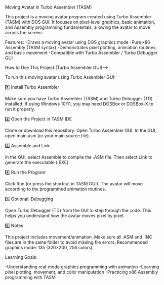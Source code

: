 Moving Avatar in Turbo Assembler (TASM)

This project is a moving avatar program created using Turbo Assembler (TASM) with DOS GUI.
It focuses on pixel-level graphics, basic animation, and Assembly programming fundamentals, allowing the avatar to move across the screen.

Features:
-Draws a moving avatar using DOS graphics mode
-Pure x86 Assembly (TASM syntax)
-Demonstrates pixel plotting, animation routines, and basic movement
-Compatible with Turbo Assembler / Turbo Debugger GUI

How to Use This Project (Turbo Assembler GUI)-->

To run this moving avatar using Turbo Assembler GUI:

1️⃣ Install Turbo Assembler

Make sure you have Turbo Assembler (TASM) and Turbo Debugger (TD) installed.
If using Windows 10/11, you may need DOSBox or DOSBox-X to run it properly.

2️⃣ Open the Project in TASM IDE

Clone or download this repository.
Open Turbo Assembler GUI.
In the GUI, open main.asm (or your main source file).

3️⃣ Assemble and Link

In the GUI, select Assemble to compile the .ASM file.
Then select Link to generate the executable (.EXE).

4️⃣ Run the Program

Click Run (or press the shortcut in TASM GUI).
The avatar will move according to the programmed animation routines.

5️⃣ Optional: Debugging

Open Turbo Debugger (TD) from the GUI to step through the code.
This helps you understand how the avatar moves pixel by pixel.

6️⃣ Notes

This project includes movement/animation.
Make sure all .ASM and .INC files are in the same folder to avoid missing file errors.
Recommended graphics mode: 13h (320×200, 256 colors).

Learning Goals:

-Understanding real-mode graphics programming with animation
-Learning pixel plotting, movement, and color manipulation
-Practicing x86 Assembly programming with TASM
